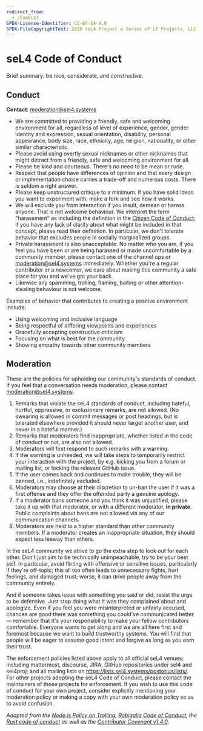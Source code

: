 ```yaml
---
redirect_from:
  - /Conduct
SPDX-License-Identifier: CC-BY-SA-4.0
SPDX-FileCopyrightText: 2020 seL4 Project a Series of LF Projects, LLC.
---
```


# seL4 Code of Conduct

Brief summary: be nice, considerate, and constructive.

## Conduct

**Contact**: moderation@sel4.systems

* We are committed to providing a friendly, safe and welcoming environment for all, regardless of level of experience, gender, gender identity and expression, sexual orientation, disability, personal appearance, body size, race, ethnicity, age, religion, nationality, or other similar characteristic.
* Please avoid using overtly sexual nicknames or other nicknames that might detract from a friendly, safe and welcoming environment for all.
* Please be kind and courteous. There's no need to be mean or rude.
* Respect that people have differences of opinion and that every design or implementation choice carries a trade-off and numerous costs. There is seldom a right answer.
* Please keep unstructured critique to a minimum. If you have solid ideas you want to experiment with, make a fork and see how it works.
* We will exclude you from interaction if you insult, demean or harass anyone. That is not welcome behaviour. We interpret the term "harassment" as including the definition in the [Citizen Code of Conduct](http://citizencodeofconduct.org/); if you have any lack of clarity about what might be included in that concept, please read their definition. In particular, we don't tolerate behavior that excludes people in socially marginalized groups.
* Private harassment is also unacceptable. No matter who you are, if you feel you have been or are being harassed or made uncomfortable by a community member, please contact one of the channel ops or moderation@sel4.systems immediately. Whether you're a regular contributor or a newcomer, we care about making this community a safe place for you and we've got your back.
* Likewise any spamming, trolling, flaming, baiting or other attention-stealing behaviour is not welcome.

Examples of behavior that contributes to creating a positive environment
include:

* Using welcoming and inclusive language
* Being respectful of differing viewpoints and experiences
* Gracefully accepting constructive criticism
* Focusing on what is best for the community
* Showing empathy towards other community members

## Moderation

These are the policies for upholding our community's standards of conduct. If you feel that a conversation needs moderation, please contact moderation@sel4.systems.

1.  Remarks that violate the seL4 standards of conduct, including hateful, hurtful, oppressive, or exclusionary remarks, are not allowed. (No swearing is allowed in commit messages or post headings, but is tolerated elsewhere provided it should never target another user, and never in a hateful manner.)
2.  Remarks that moderators find inappropriate, whether listed in the code of conduct or not, are also not allowed.
3.  Moderators will first respond to such remarks with a warning.
4.  If the warning is unheeded, we will take steps to temporarily
    restrict your interaction with the project, by e.g. kicking you
    from a forum or mailing list, or locking the relevant GitHub issue.
5.  If the user comes back and continues to make trouble, they will be banned, i.e., indefinitely excluded.
6.  Moderators may choose at their discretion to un-ban the user if it was a first offense and they offer the offended party a genuine apology.
7.  If a moderator bans someone and you think it was unjustified, please take it up with that moderator, or with a different moderator, **in private**. Public complaints about bans are not allowed via any of our communication channels.
8.  Moderators are held to a higher standard than other community members. If a moderator creates an inappropriate situation, they should expect less leeway than others.

In the seL4 community we strive to go the extra step to look out for each other. Don't just aim to be technically unimpeachable, try to be your best self. In particular, avoid flirting with offensive or sensitive issues, particularly if they're off-topic; this all too often leads to unnecessary fights, hurt feelings, and damaged trust; worse, it can drive people away from the community entirely.

And if someone takes issue with something you said or did, resist the urge to be defensive. Just stop doing what it was they complained about and apologize. Even if you feel you were misinterpreted or unfairly accused, chances are good there was something you could've communicated better — remember that it's your responsibility to make your fellow contributors comfortable. Everyone wants to get along and we are all here first and foremost because we want to build trustworthy systems. You will find that people will be eager to assume good intent and forgive as long as you earn their trust.

The enforcement policies listed above apply to all official seL4 venues; including  mattermost, discourse, JIRA, GitHub repositories under sel4 and sel4proj; and all mailing lists on https://lists.sel4.systems/postorius/lists/. For other projects adopting the seL4 Code of Conduct, please contact the maintainers of those projects for enforcement. If you wish to use this code of conduct for your own project, consider explicitly mentioning your moderation policy or making a copy with your own moderation policy so as to avoid confusion.

*Adapted from the [Node.js Policy on Trolling](http://blog.izs.me/post/30036893703/policy-on-trolling), [Robigalia Code of Conduct](https://rbg.systems/conduct.html), the [Rust code of conduct](https://github.com/rust-lang/rust-www/blob/master/en-US/conduct.md) as well as the [Contributor Covenant v1.4.0](https://www.contributor-covenant.org/version/1/4/).*
